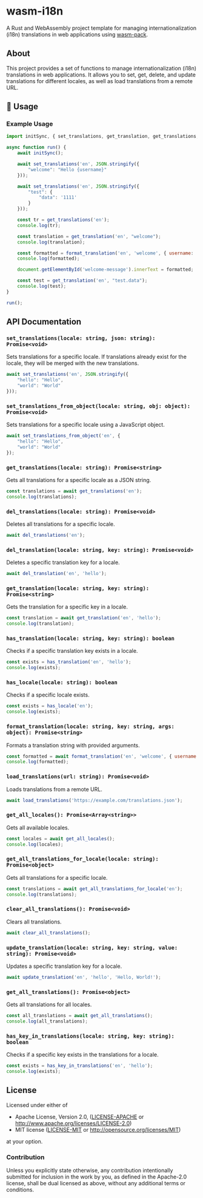 # wasm-i18n

A Rust and WebAssembly project template for managing internationalization (i18n) translations in web applications using [wasm-pack](https://github.com/rustwasm/wasm-pack).

## About

This project provides a set of functions to manage internationalization (i18n) translations in web applications. It allows you to set, get, delete, and update translations for different locales, as well as load translations from a remote URL.

## 🚴 Usage

### Example Usage

```javascript
import initSync, { set_translations, get_translation, get_translations, format_translation } from 'wasm-i18n';

async function run() {
    await initSync();

    await set_translations('en', JSON.stringify({
        "welcome": "Hello {username}"
    }));

    await set_translations('en', JSON.stringify({
        "test": {
            "data": '1111'
        }
    }));

    const tr = get_translations('en');
    console.log(tr);

    const translation = get_translation('en', "welcome");
    console.log(translation);

    const formatted = format_translation('en', 'welcome', { username: 'Alice' });
    console.log(formatted);

    document.getElementById('welcome-message').innerText = formatted;

    const test = get_translation('en', "test.data");
    console.log(test);
}

run();
```

## API Documentation

### `set_translations(locale: string, json: string): Promise<void>`

Sets translations for a specific locale. If translations already exist for the locale, they will be merged with the new translations.

```javascript
await set_translations('en', JSON.stringify({
    "hello": "Hello",
    "world": "World"
}));
```

### `set_translations_from_object(locale: string, obj: object): Promise<void>`

Sets translations for a specific locale using a JavaScript object.

```javascript
await set_translations_from_object('en', {
    "hello": "Hello",
    "world": "World"
});
```

### `get_translations(locale: string): Promise<string>`

Gets all translations for a specific locale as a JSON string.

```javascript
const translations = await get_translations('en');
console.log(translations);
```

### `del_translations(locale: string): Promise<void>`

Deletes all translations for a specific locale.

```javascript
await del_translations('en');
```

### `del_translation(locale: string, key: string): Promise<void>`

Deletes a specific translation key for a locale.

```javascript
await del_translation('en', 'hello');
```

### `get_translation(locale: string, key: string): Promise<string>`

Gets the translation for a specific key in a locale.

```javascript
const translation = await get_translation('en', 'hello');
console.log(translation);
```

### `has_translation(locale: string, key: string): boolean`

Checks if a specific translation key exists in a locale.

```javascript
const exists = has_translation('en', 'hello');
console.log(exists);
```

### `has_locale(locale: string): boolean`

Checks if a specific locale exists.

```javascript
const exists = has_locale('en');
console.log(exists);
```

### `format_translation(locale: string, key: string, args: object): Promise<string>`

Formats a translation string with provided arguments.

```javascript
const formatted = await format_translation('en', 'welcome', { username: 'Alice' });
console.log(formatted);
```

### `load_translations(url: string): Promise<void>`

Loads translations from a remote URL.

```javascript
await load_translations('https://example.com/translations.json');
```

### `get_all_locales(): Promise<Array<string>>`

Gets all available locales.

```javascript
const locales = await get_all_locales();
console.log(locales);
```

### `get_all_translations_for_locale(locale: string): Promise<object>`

Gets all translations for a specific locale.

```javascript
const translations = await get_all_translations_for_locale('en');
console.log(translations);
```

### `clear_all_translations(): Promise<void>`

Clears all translations.

```javascript
await clear_all_translations();
```

### `update_translation(locale: string, key: string, value: string): Promise<void>`

Updates a specific translation key for a locale.

```javascript
await update_translation('en', 'hello', 'Hello, World!');
```

### `get_all_translations(): Promise<object>`

Gets all translations for all locales.

```javascript
const all_translations = await get_all_translations();
console.log(all_translations);
```

### `has_key_in_translations(locale: string, key: string): boolean`

Checks if a specific key exists in the translations for a locale.

```javascript
const exists = has_key_in_translations('en', 'hello');
console.log(exists);
```

## License

Licensed under either of

* Apache License, Version 2.0, ([LICENSE-APACHE](LICENSE-APACHE) or http://www.apache.org/licenses/LICENSE-2.0)
* MIT license ([LICENSE-MIT](LICENSE-MIT) or http://opensource.org/licenses/MIT)

at your option.

### Contribution

Unless you explicitly state otherwise, any contribution intentionally submitted for inclusion in the work by you, as defined in the Apache-2.0 license, shall be dual licensed as above, without any additional terms or conditions.